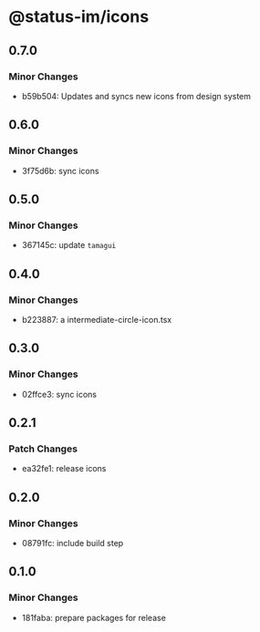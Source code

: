 # @status-im/icons

## 0.7.0

### Minor Changes

- b59b504: Updates and syncs new icons from design system

## 0.6.0

### Minor Changes

- 3f75d6b: sync icons

## 0.5.0

### Minor Changes

- 367145c: update `tamagui`

## 0.4.0

### Minor Changes

- b223887: a intermediate-circle-icon.tsx

## 0.3.0

### Minor Changes

- 02ffce3: sync icons

## 0.2.1

### Patch Changes

- ea32fe1: release icons

## 0.2.0

### Minor Changes

- 08791fc: include build step

## 0.1.0

### Minor Changes

- 181faba: prepare packages for release
